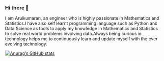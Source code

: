 ### Hi there 👋

I am Arulkumaran,
an engineer who is highly passionate in Mathematics and Statistics.I have also self learnt programming language such as Python and Data Science as  tools to apply my knowledge in Mathematics and Statistics to solve real world problems involving data.Always being curious in technology helps me to continuously learn and update myself with the ever evolving technology.

[![Anurag's GitHub stats](https://github-readme-stats.vercel.app/api?username=AK1198)](https://github.com/anuraghazra/github-readme-stats)
